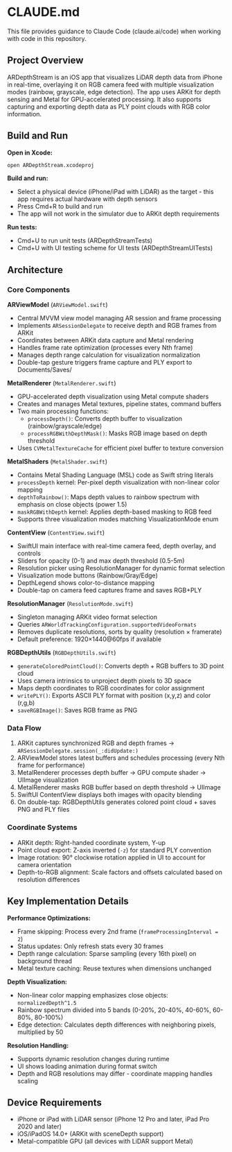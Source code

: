 # CLAUDE.md

This file provides guidance to Claude Code (claude.ai/code) when working with code in this repository.

## Project Overview

ARDepthStream is an iOS app that visualizes LiDAR depth data from iPhone in real-time, overlaying it on RGB camera feed with multiple visualization modes (rainbow, grayscale, edge detection). The app uses ARKit for depth sensing and Metal for GPU-accelerated processing. It also supports capturing and exporting depth data as PLY point clouds with RGB color information.

## Build and Run

**Open in Xcode:**
```bash
open ARDepthStream.xcodeproj
```

**Build and run:**
- Select a physical device (iPhone/iPad with LiDAR) as the target - this app requires actual hardware with depth sensors
- Press Cmd+R to build and run
- The app will not work in the simulator due to ARKit depth requirements

**Run tests:**
- Cmd+U to run unit tests (ARDepthStreamTests)
- Cmd+U with UI testing scheme for UI tests (ARDepthStreamUITests)

## Architecture

### Core Components

**ARViewModel** (`ARViewModel.swift`)
- Central MVVM view model managing AR session and frame processing
- Implements `ARSessionDelegate` to receive depth and RGB frames from ARKit
- Coordinates between ARKit data capture and Metal rendering
- Handles frame rate optimization (processes every Nth frame)
- Manages depth range calculation for visualization normalization
- Double-tap gesture triggers frame capture and PLY export to Documents/Saves/

**MetalRenderer** (`MetalRenderer.swift`)
- GPU-accelerated depth visualization using Metal compute shaders
- Creates and manages Metal textures, pipeline states, command buffers
- Two main processing functions:
  - `processDepth()`: Converts depth buffer to visualization (rainbow/grayscale/edge)
  - `processRGBWithDepthMask()`: Masks RGB image based on depth threshold
- Uses `CVMetalTextureCache` for efficient pixel buffer to texture conversion

**MetalShaders** (`MetalShader.swift`)
- Contains Metal Shading Language (MSL) code as Swift string literals
- `processDepth` kernel: Per-pixel depth visualization with non-linear color mapping
- `depthToRainbow()`: Maps depth values to rainbow spectrum with emphasis on close objects (power 1.5)
- `maskRGBWithDepth` kernel: Applies depth-based masking to RGB feed
- Supports three visualization modes matching VisualizationMode enum

**ContentView** (`ContentView.swift`)
- SwiftUI main interface with real-time camera feed, depth overlay, and controls
- Sliders for opacity (0-1) and max depth threshold (0.5-5m)
- Resolution picker using ResolutionManager for dynamic format selection
- Visualization mode buttons (Rainbow/Gray/Edge)
- DepthLegend shows color-to-distance mapping
- Double-tap on camera feed captures frame and saves RGB+PLY

**ResolutionManager** (`ResolutionMode.swift`)
- Singleton managing ARKit video format selection
- Queries `ARWorldTrackingConfiguration.supportedVideoFormats`
- Removes duplicate resolutions, sorts by quality (resolution × framerate)
- Default preference: 1920×1440@60fps if available

**RGBDepthUtils** (`RGBDepthUtils.swift`)
- `generateColoredPointCloud()`: Converts depth + RGB buffers to 3D point cloud
- Uses camera intrinsics to unproject depth pixels to 3D space
- Maps depth coordinates to RGB coordinates for color assignment
- `writePLY()`: Exports ASCII PLY format with position (x,y,z) and color (r,g,b)
- `saveRGBImage()`: Saves RGB frame as PNG

### Data Flow

1. ARKit captures synchronized RGB and depth frames → `ARSessionDelegate.session(_:didUpdate:)`
2. ARViewModel stores latest buffers and schedules processing (every Nth frame for performance)
3. MetalRenderer processes depth buffer → GPU compute shader → UIImage visualization
4. MetalRenderer masks RGB buffer based on depth threshold → UIImage
5. SwiftUI ContentView displays both images with opacity blending
6. On double-tap: RGBDepthUtils generates colored point cloud + saves PNG and PLY files

### Coordinate Systems

- ARKit depth: Right-handed coordinate system, Y-up
- Point cloud export: Z-axis inverted (`-z`) for standard PLY convention
- Image rotation: 90° clockwise rotation applied in UI to account for camera orientation
- Depth-to-RGB alignment: Scale factors and offsets calculated based on resolution differences

## Key Implementation Details

**Performance Optimizations:**
- Frame skipping: Process every 2nd frame (`frameProcessingInterval = 2`)
- Status updates: Only refresh stats every 30 frames
- Depth range calculation: Sparse sampling (every 16th pixel) on background thread
- Metal texture caching: Reuse textures when dimensions unchanged

**Depth Visualization:**
- Non-linear color mapping emphasizes close objects: `normalizedDepth^1.5`
- Rainbow spectrum divided into 5 bands (0-20%, 20-40%, 40-60%, 60-80%, 80-100%)
- Edge detection: Calculates depth differences with neighboring pixels, multiplied by 50

**Resolution Handling:**
- Supports dynamic resolution changes during runtime
- UI shows loading animation during format switch
- Depth and RGB resolutions may differ - coordinate mapping handles scaling

## Device Requirements

- iPhone or iPad with LiDAR sensor (iPhone 12 Pro and later, iPad Pro 2020 and later)
- iOS/iPadOS 14.0+ (ARKit with sceneDepth support)
- Metal-compatible GPU (all devices with LiDAR support Metal)